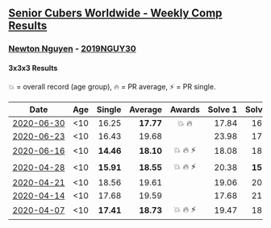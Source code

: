 <style>table {white-space: nowrap;}</style>

## [Senior Cubers Worldwide - Weekly Comp Results](/scw-comp/results/)
### [Newton Nguyen](README.md) - [2019NGUY30](https://www.worldcubeassociation.org/persons/2019NGUY30?event=333)
#### 3x3x3 Results

<span style="white-space: nowrap;">💥 = overall record (age group)</span>, <span style="white-space: nowrap;">🔥 = PR average</span>, <span style="white-space: nowrap;">⚡ = PR single</span>.

| Date | Age | Single | Average | Awards | Solve 1 | Solve 2 | Solve 3 | Solve 4 | Solve 5 | Video |
| :--: | :--: | --: | --: | :--: | --: | --: | --: | --: | --: | :-- |
| [2020-06-30](../../results/2020-06-30/333.md) | <10 | 16.25 | **17.77** | 💥 🔥 | 17.84 | 16.25 | 19.52 | 16.35 | 19.11 | [Link](https://www.facebook.com/events/679860472562391/permalink/683707555511016/) |
| [2020-06-23](../../results/2020-06-23/333.md) | <10 | 16.43 | 19.68 |  | 23.98 | 17.55 | DNF | 16.43 | 17.52 | [Link](https://www.facebook.com/events/722150235200875/permalink/726311081451457/) |
| [2020-06-16](../../results/2020-06-16/333.md) | <10 | **14.46** | **18.10** | 💥 🔥 ⚡ | 18.08 | 18.31 | 17.91 | 20.13 | **14.46** | [Link](https://www.facebook.com/events/604103587178706/permalink/608566270065771/) |
| [2020-04-28](../../results/2020-04-28/333.md) | <10 | **15.91** | **18.55** | 💥 🔥 ⚡ | 20.38 | **15.91** | 16.58 | 26.53 | 18.69 | [Link](https://www.facebook.com/events/535188653858103/permalink/535620563814912/) |
| [2020-04-21](../../results/2020-04-21/333.md) | <10 | 18.56 | 19.61 |  | 19.06 | 20.15 | 19.63 | 23.45 | 18.56 | [Link](https://www.facebook.com/events/880278499062375/permalink/881358878954337/) |
| [2020-04-14](../../results/2020-04-14/333.md) | <10 | 17.68 | 19.59 |  | 17.68 | 21.25 | 19.78 | 19.51 | 19.47 | [Link](https://www.facebook.com/events/982619255468618/permalink/987643484966195/) |
| [2020-04-07](../../results/2020-04-07/333.md) | <10 | **17.41** | **18.73** | 💥 🔥 ⚡ | 19.47 | 18.59 | 20.02 | **17.41** | 18.12 | [Link](https://www.facebook.com/events/510082903229069/permalink/510529836517709/) |


<!-- Global site tag (gtag.js) - Google Analytics -->
<script async src="https://www.googletagmanager.com/gtag/js?id=UA-86348435-3"></script>
<script>window.dataLayer = window.dataLayer || []; function gtag() {dataLayer.push(arguments);} gtag('js', new Date()); gtag('config', 'UA-86348435-3');</script>

